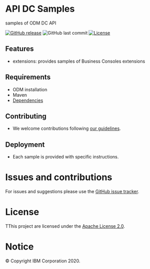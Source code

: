 # API DC Samples

samples of ODM DC API

[![GitHub release](https://img.shields.io/github/release/ODMDev/odm-libs-in-maven.svg)](https://github.com/ODMDev/odm-api-dc/releases)
![GitHub last commit](https://img.shields.io/github/last-commit/ODMDev/odm-api-dc)
[![License](https://img.shields.io/badge/License-Apache%202.0-blue.svg)](https://opensource.org/licenses/Apache-2.0)

## Features
- extensions:  provides samples of Business Consoles extensions

## Requirements
- ODM installation
- Maven
- [Dependencies](https://github.com/ODMDev/odm-libs-in-maven/blob/master/README.md)

## Contributing
- We welcome contributions following [our guidelines](CONTRIBUTING.md).

## Deployment
- Each sample is provided with specific instructions.

# Issues and contributions
For issues and suggestions please use the [GitHub issue tracker](../../issues).

# License
TThis project are licensed under the [Apache License 2.0](LICENSE).

# Notice
© Copyright IBM Corporation 2020.